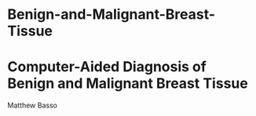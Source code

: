 # Benign-and-Malignant-Breast-Tissue

# Computer-Aided Diagnosis of Benign and Malignant Breast Tissue

Matthew Basso